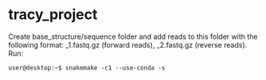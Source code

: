 # tracy_project
Create base_structure/sequence folder and add reads to this folder with the following format: _1.fastq.gz (forward reads), _2.fastq.gz (reverse reads).
Run:
```console
user@desktop:~$ snakemake -c1 --use-conda -s
```
